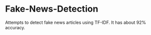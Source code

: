 # Fake-News-Detection

Attempts to detect fake news articles using TF-IDF. It has about 92% accuracy.
